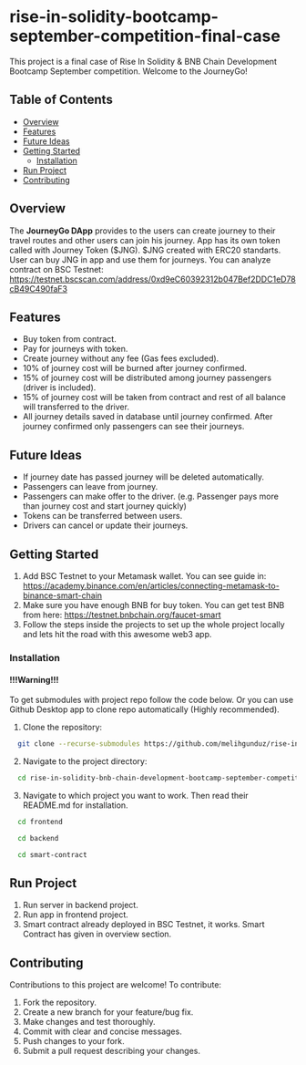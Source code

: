 # rise-in-solidity-bootcamp-september-competition-final-case
This project is a final case of Rise In Solidity & BNB Chain Development Bootcamp September competition.
Welcome to the JourneyGo!

## Table of Contents

- [Overview](#overview)
- [Features](#features)
- [Future Ideas](#future-ideas)
- [Getting Started](#getting-started)
    - [Installation](#installation)
- [Run Project](#run-project)
- [Contributing](#contributing)

## Overview

The **JourneyGo DApp** provides to the users can create journey to their travel routes and other users can join his journey. App has its own token called with Journey Token ($JNG). $JNG created with ERC20 standarts. User can buy JNG in app and use them for journeys. You can analyze contract on BSC Testnet: https://testnet.bscscan.com/address/0xd9eC60392312b047Bef2DDC1eD78cB49C490faF3

## Features

- Buy token from contract.
- Pay for journeys with token.
- Create journey without any fee (Gas fees excluded).
- 10% of journey cost will be burned after journey confirmed.
- 15% of journey cost will be distributed among journey passengers (driver is included).
- 15% of journey cost will be taken from contract and rest of all balance will transferred to the driver.
- All journey details saved in database until journey confirmed. After journey confirmed only passengers can see their journeys.

## Future Ideas
- If journey date has passed journey will be deleted automatically.
- Passengers can leave from journey.
- Passengers can make offer to the driver. (e.g. Passenger pays more than journey cost and start journey quickly)
- Tokens can be transferred between users.
- Drivers can cancel or update their journeys.

## Getting Started
1. Add BSC Testnet to your Metamask wallet. You can see guide in: https://academy.binance.com/en/articles/connecting-metamask-to-binance-smart-chain
2. Make sure you have enough BNB for buy token. You can get test BNB from here: https://testnet.bnbchain.org/faucet-smart
3. Follow the steps inside the projects to set up the whole project locally and lets hit the road with this awesome web3 app.

### Installation
#### !!!Warning!!!
To get submodules with project repo follow the code below. Or you can use Github Desktop app to clone repo automatically (Highly recommended).
1. Clone the repository:

```bash
  git clone --recurse-submodules https://github.com/melihgunduz/rise-in-solidity-bnb-chain-development-bootcamp-september-competition-final-case.git
```

2. Navigate to the project directory:

```bash
  cd rise-in-solidity-bnb-chain-development-bootcamp-september-competition-final-case
```
3. Navigate to which project you want to work. Then read their README.md for installation.

```bash
  cd frontend
```
```bash
  cd backend
```
```bash
  cd smart-contract
```

## Run Project
1. Run server in backend project.
2. Run app in frontend project.
3. Smart contract already deployed in BSC Testnet, it works. Smart Contract has given in overview section.

## Contributing

Contributions to this project are welcome! To contribute:

1. Fork the repository.
2. Create a new branch for your feature/bug fix.
3. Make changes and test thoroughly.
4. Commit with clear and concise messages.
5. Push changes to your fork.
6. Submit a pull request describing your changes.
